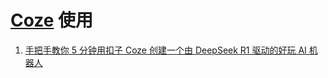 # [Coze](https://www.coze.com/) 使用

1. [手把手教你 5 分钟用扣子 Coze​ 创建一个由 DeepSeek R1 驱动的好玩 AI 机器人](https://x.com/imxiaohu/status/1894998739091431675)
